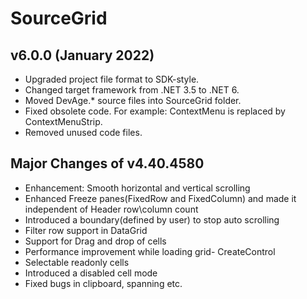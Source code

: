 # SourceGrid

## v6.0.0 (January 2022)

- Upgraded project file format to SDK-style.
- Changed target framework from .NET 3.5 to .NET 6.
- Moved DevAge.* source files into SourceGrid folder.
- Fixed obsolete code. For example: ContextMenu is replaced by ContextMenuStrip.
- Removed unused code files.

## Major Changes of v4.40.4580

- Enhancement: Smooth horizontal and vertical scrolling
- Enhanced Freeze panes(FixedRow and FixedColumn) and made it independent of Header row\column count
- Introduced a boundary(defined by user) to stop auto scrolling
- Filter row support in DataGrid
- Support for Drag and drop of cells
- Performance improvement while loading grid- CreateControl
- Selectable readonly cells
- Introduced a disabled cell mode
- Fixed bugs in clipboard, spanning etc.
